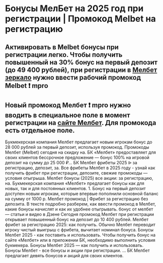 # Бонусы МелБет на 2025 год при регистрации | Промокод Melbet на регистрацию

## Активировать в Melbet бонусы при регистрации легко. Чтобы получить повышенный на 30% бонус на первый депозит (до 49 400 рублей), при регистрации в [Мелбет зеркало](https://sportbett.ru/mel_bet) нужно ввести рабочий промокод Melbet ❗️ mpro

## Новый промокод Мелбет ❗️ mpro нужно вводить в специальное поле в момент регистрации на [сайте Мелбет](https://sportbett.ru/mel_bet). Для промокода есть отдельное поле.


Букмекерская компания Мелбет предлагает новым игрокам бонус до 28 000 рублей за первый депозит, используя промокод. Промокоды Мелбет (Melbet) сегодня на скидку на. БК «Мелбет» предоставляет для своих клиентов бессрочное предложение — бонус 100% на игровой депозит на сумму до 25 000 ₽...
БК Мелбет фрибеты 2025 ᐉ за регистрацию, депозит, за. Все фрибеты Мелбет в 2025 году - узнай как получить фрибет при регистрации, депозите, свежие промокоды — условия отыгрыша. Мелбет бонусы (2025) все акции: за регистрацию, на.
Букмекерская компания «Мелбет» предлагает бонусы как для новых, так и для постоянных клиентов. 1. Бонус на первый депозит доступен новым игрокам, которые впервые пополнили основной баланс на сумму от 1000 р.
Мелбет промокод | Фрибет за регистрацию без депозита. В тексте подробно разберем, как ввести промокод в Мелбет, какие бонусы начислят и как их удобнее отыгрывать.
бонус от мелбет — статьи и видео в Дзене Сегодня промокод Мелбет при регистрации открывает повышенный бонус на депозит до 10 400 рублей.
Мелбет фрибет за регистрацию 2025: как получить.
Обычно Мелбет переводит игроку чистый выигрыш с фрибета, вычитает номинал бонуса.
Бонусы Мелбет 2025 - как поставить и использовать. Чтобы получить бонус на сайте «Мелбет» или в приложении БК, необходимо выполнить условия букмекера.
Бонусы Мелбет 2025 — как получить и использовать.
Бонусы Мелбет - все бонусы и акции при регистрации. ... БК Мелбет предлагает девять бонусов и акций для своих клиентов.
